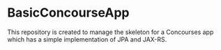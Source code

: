 # BasicConcourseApp
This repository is created to manage the skeleton for a Concourses app which has a simple implementation of JPA and JAX-RS.

